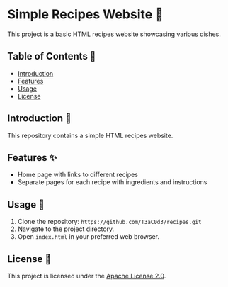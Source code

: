 # Simple Recipes Website 🍲

This project is a basic HTML recipes website showcasing various dishes.

## Table of Contents 📜

- [Introduction](#introduction)
- [Features](#features)
- [Usage](#usage)
- [License](#license)

## Introduction 📝

This repository contains a simple HTML recipes website.

## Features ✨

- Home page with links to different recipes
- Separate pages for each recipe with ingredients and instructions

## Usage 🚀

1. Clone the repository: `https://github.com/T3aC0d3/recipes.git`
2. Navigate to the project directory.
3. Open `index.html` in your preferred web browser.

## License 📄

This project is licensed under the [Apache License 2.0](LICENSE).